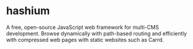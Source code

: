 # hashium
A free, open-source JavaScript web framework for multi-CMS development. Browse dynamically with path-based routing and efficiently with compressed web pages with static websites such as Carrd.
